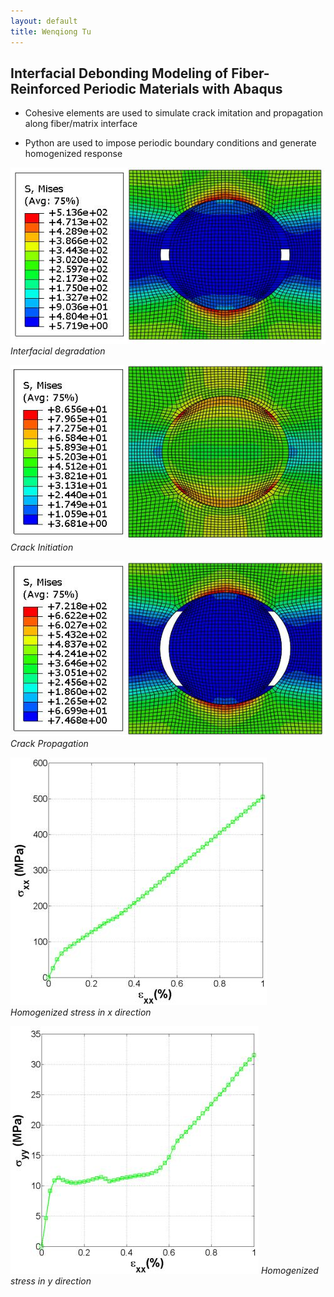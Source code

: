 ```yaml
---
layout: default
title: Wenqiong Tu
---
```

## Interfacial Debonding Modeling of Fiber-Reinforced Periodic Materials with Abaqus

* Cohesive elements are used to simulate crack imitation and propagation along fiber/matrix interface

* Python are used to impose periodic boundary conditions and generate homogenized response

![Interfacial degradation](/assets/abq_crack_initiation.jpg)
*Interfacial degradation*

![Crack Initiation](/assets/abq_interfacial_degardation.jpg)
*Crack Initiation*

![Crack Propagation](/assets/abq_crack_propagation.jpg)
*Crack Propagation*

![Homogenized stress in x direction](/assets/abq_interfacial_homoXX.jpg)
*Homogenized stress in x direction*

![Homogenized stress in y direction](/assets/abq_interfacial_homoYY.jpg)
*Homogenized stress in y direction*